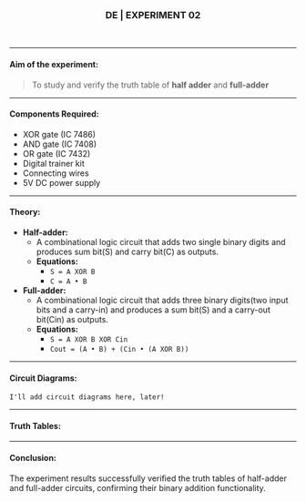 <br>
<h3 align=center><b>DE | EXPERIMENT 02</b></h3>
<br>

---

#### **Aim of the experiment:**
> To study and verify the truth table of **half adder** and **full-adder**

---

#### **Components Required:**
- XOR gate (IC 7486)
- AND gate (IC 7408)
- OR gate (IC 7432)
- Digital trainer kit
- Connecting wires
- 5V DC power supply

---

#### **Theory:**
- **Half-adder:**
  - A combinational logic circuit that adds two single binary digits and produces sum bit(S) and carry bit(C) as outputs.
  - **Equations:**
    - `S = A XOR B`
    - `C = A • B`
- **Full-adder:**
  - A combinational logic circuit that adds three binary digits(two input bits and a carry-in) and produces a sum bit(S) and a carry-out bit(Cin) as outputs.
  - **Equations:**
    - `S = A XOR B XOR Cin`
    - `Cout = (A • B) + (Cin • (A XOR B))`

---

#### **Circuit Diagrams:**
```text
I'll add circuit diagrams here, later!
```

---

#### **Truth Tables:**


---

#### **Conclusion:**

The experiment results successfully verified the truth tables of half-adder and full-adder circuits, confirming their binary addition functionality.
